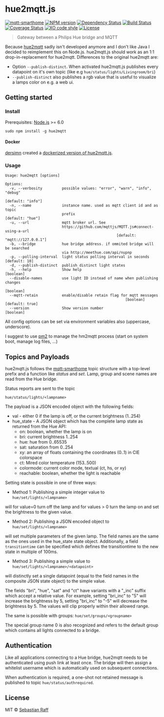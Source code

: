 # hue2mqtt.js

[![mqtt-smarthome](https://img.shields.io/badge/mqtt-smarthome-blue.svg)](https://github.com/mqtt-smarthome/mqtt-smarthome)
[![NPM version](https://badge.fury.io/js/hue2mqtt.js.svg)](http://badge.fury.io/js/hue2mqtt.js)
[![Dependency Status](https://img.shields.io/gemnasium/hobbyquaker/hue2mqtt.js.svg?maxAge=2592000)](https://gemnasium.com/github.com/hobbyquaker/hue2mqtt.js)
[![Build Status](https://travis-ci.org/hobbyquaker/hue2mqtt.js.svg?branch=master)](https://travis-ci.org/hobbyquaker/hue2mqtt.js)
[![Coverage Status](https://coveralls.io/repos/github/hobbyquaker/hue2mqtt.js/badge.svg?branch=master)](https://coveralls.io/github/hobbyquaker/hue2mqtt.js?branch=master)
[![XO code style](https://img.shields.io/badge/code_style-XO-5ed9c7.svg)](https://github.com/sindresorhus/xo)
[![License][mit-badge]][mit-url]

> Gateway between a Philips Hue bridge and MQTT

Because [hue2mqtt](https://github.com/owagner/hue2mqtt) sadly isn't developed anymore and I don't like Java I decided to
reimplement this on Node.js. hue2mqtt.js should work as an 1:1 drop-in-replacement for hue2mqtt. Differences to the 
original hue2mqtt are:

* Option `--publish-distinct`. When activated hue2mqtt.js publishes every datapoint on it's own topic (like e.g 
`hue/status/lights/Livingroom/bri`) 
* `--publish-distinct` also publishes a rgb value that is useful to visualize a lamps color on e.g. a web ui.


## Getting started

### Install

Prerequisites: [Node.js](https://nodejs.org) >= 6.0

```sudo npm install -g hue2mqtt```


#### Docker

[dersimn](https://github.com/dersimn) created a 
[dockerized version of hue2mqtt.js](https://github.com/dersimn/docker-hue2mqtt.js).


### Usage 

```
Usage: hue2mqtt [options]

Options:
  -v, --verbosity         possible values: "error", "warn", "info", "debug"
                                                               [default: "info"]
  -n, --name              instance name. used as mqtt client id and as topic
                          prefix                                [default: "hue"]
  -u, --url               mqtt broker url. See
                          https://github.com/mqttjs/MQTT.js#connect-using-a-url
                                                   [default: "mqtt://127.0.0.1"]
  -b, --bridge            hue bridge address. if ommited bridge will be searched
                          via http://meethue.com/api/nupnp
  -p, --polling-interval  light status polling interval in seconds [default: 10]
  -d, --publish-distinct  publish distinct light states
  -h, --help              Show help                                    [boolean]
  --disable-names         use light ID instead of name when publishing changes
                                                                       [boolean]
  --mqtt-retain           enable/disable retain flag for mqtt messages
                                                       [boolean] [default: true]
  --version               Show version number                          [boolean]

```  

All config options can be set via environment variables also (uppercase, underscore).

I suggest to use [pm2](http://pm2.keymetrics.io/) to manage the hm2mqtt process (start on system boot, manage log files, 
...)


## Topics and Payloads

hue2mqtt.js follows the [mqtt-smarthome](https://github.com/mqtt-smarthome/mqtt-smarthome) topic structure with a 
top-level prefix and a function like _status_ and _set_. Lamp, group and scene names are read from the Hue bridge.

Status reports are sent to the topic

    hue/status/lights/<lampname>
    
The payload is a JSON encoded object with the following fields:

* val - either 0 if the lamp is off, or the current brightness (1..254)
* hue_state - A JSON object which has the complete lamp state as returned from the Hue API:
   * on: boolean, whether the lamp is on
   * bri: current brightness 1..254
   * hue: hue from 0..65535
   * sat: saturation from 0..254
   * xy: an array of floats containing the coordinates (0..1) in CIE colorspace
   * ct: Mired color temperature (153..500)
   * colormode: current color mode, textual (ct, hs, or xy)
   * reachable: boolean, whether the light is reachable

Setting state is possible in one of three ways:    

* Method 1: Publishing a simple integer value to `hue/set/lights/<lampname>`
    
will for value=0 turn off the lamp and for values > 0 turn the lamp on and set the
brightness to the given value.

* Method 2: Publishing a JSON encoded object to `hue/set/lights/<lampname>`

will set multiple parameters of the given lamp. The field names are the same as
the ones used in the hue_state state object. Additionally, a field
`transitiontime` can be specified which defines the transitiontime to the new
state in multiple of 100ms.

* Method 3: Publishing a simple value to `hue/set/lights/<lampname>/<datapoint>`
	
will distinctly set a single datapoint (equal to the field names in the composite
JSON state object) to the simple value.

The fields "bri", "hue", "sat" and "ct" have variants with a "_inc" suffix
which accept a relative value. For example, setting "bri_inc" to "5" will increase
the brightness by 5, setting "bri_inc" to "-5" will decrease the brightness by 5.
The values will clip properly within their allowed range.

The same is possible with groups: `hue/set/groups/<groupname>`

The special group name 0 is also recognized and refers to the default group which contains
all lights connected to a bridge.


## Authentication

Like all applications connecting to a Hue bridge, hue2mqtt needs to be authenticated using push link at least once. 
The bridge will then assign a whitelist username which is automatically used on subsequent connections.

When authentication is required, a one-shot not retained message is published to topic `hue/status/authrequired`.


## License

MIT © [Sebastian Raff](https://github.com/hobbyquaker)

[mit-badge]: https://img.shields.io/badge/License-MIT-blue.svg?style=flat
[mit-url]: LICENSE
